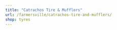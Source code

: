 ```yaml
---
title: "Catrachos Tire & Mufflers"
url: /farmersville/catrachos-tire-and-mufflers/
shop: tyres
---
```

